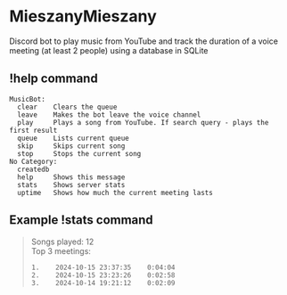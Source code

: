 # MieszanyMieszany

Discord bot to play music from YouTube and track the duration of a voice meeting (at least 2 people) using a database in SQLite

## !help command

```
MusicBot:
  clear    Clears the queue
  leave    Makes the bot leave the voice channel
  play     Plays a song from YouTube. If search query - plays the first result
  queue    Lists current queue
  skip     Skips current song
  stop     Stops the current song
​No Category:
  createdb 
  help     Shows this message
  stats    Shows server stats
  uptime   Shows how much the current meeting lasts
```

## Example !stats command

> Songs played: 12  
> Top 3 meetings:
> ```
> 1.    2024-10-15 23:37:35    0:04:04
> 2.    2024-10-15 23:23:26    0:02:58
> 3.    2024-10-14 19:21:12    0:02:09
> ```
